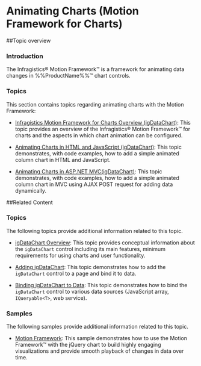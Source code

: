﻿<!--
|metadata|
{
    "fileName": "igdatachart-animating-charts",
    "controlName": "igDataChart",
    "tags": ["Charting","Data Presentation","Getting Started"]
}
|metadata|
-->

# Animating Charts (Motion Framework for Charts)


##Topic overview
### Introduction

The Infragistics® Motion Framework™ is a framework for animating data changes in %%ProductName%%™ chart controls.

### Topics

This section contains topics regarding animating charts with the Motion Framework:


-	[Infragistics Motion Framework for Charts Overview (igDataChart)](igDataChart-Motion-Framework.html): This topic provides an overview of the Infragistics® Motion Framework™ for charts and the aspects in which chart animation can be configured.

-	[Animating Charts in HTML and JavaScript (igDataChart)](igDataChart-Animating-HTML.html): This topic demonstrates, with code examples, how to add a simple animated column chart in HTML and JavaScript.

-	[Animating Charts in ASP.NET MVC(igDataChart)](Animating-Charts-in-ASP.NET-MVC.html): This topic demonstrates, with code examples, how to add a simple animated column chart in MVC using AJAX POST request for adding data dynamically.

##Related Content


### Topics

The following topics provide additional information related to this topic.

-	[](igDataChart-Overview.html)[igDataChart Overview](igDataChart-Overview.html):  This topic provides conceptual information about the `igDataChart` control including its main features, minimum requirements for using charts and user functionality.

-	[](igDataChart-Adding.html)[Adding igDataChart](igDataChart-Adding.html): This topic demonstrates how to add the `igDataChart` control to a page and bind it to data.

-	[Binding igDataChart to Data](igDataChart-DataBinding.html):  This topic demonstrates how to bind the `igDataChart` control to various data sources (JavaScript array, `IQueryable<T>`, web service).



### Samples

The following samples provide additional information related to this topic.


-	[Motion Framework](igDataChart-Motion-Framework.html#motion-framework-sample): This sample demonstrates how to use the Motion Framework™ with the jQuery chart to build highly engaging visualizations and provide smooth playback of changes in data over time.





 

 


